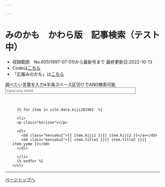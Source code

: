 ```yaml
---

---
```

<!DOCTYPE html>
<html lang="ja">
<head>
  <meta charset="UTF-8">
  <meta name="viewport" content="width=device-width, initial-scale=1, shrink-to-fit=no">
  <link href="https://cdn.jsdelivr.net/npm/bootstrap@5.0.0-beta1/dist/css/bootstrap.min.css" rel="stylesheet" integrity="sha384-giJF6kkoqNQ00vy+HMDP7azOuL0xtbfIcaT9wjKHr8RbDVddVHyTfAAsrekwKmP1" crossorigin="anonymous">
  <!-- ulのリスト先頭の「・」を非表示にする またリストを横に並べる -->
  <link media="all" href="css/4listjs.css" type="text/css" rel="stylesheet">
  <!-- pace を使ったローディングバーの表示 -->
  <link rel="stylesheet" href="https://cdnjs.cloudflare.com/ajax/libs/pace/1.2.4/themes/black/pace-theme-loading-bar.min.css" integrity="sha512-p/7j92gn7aB9tDnfPF70pYqrHofcWtimt2eA+yEe2+h74ur0vHO79yjrpF0s1K9d02R6gkpBmLdZwPaCiazPQA==" crossorigin="anonymous" referrerpolicy="no-referrer" />
  <script src="https://cdnjs.cloudflare.com/ajax/libs/pace/1.2.4/pace.min.js" integrity="sha512-2cbsQGdowNDPcKuoBd2bCcsJky87Mv0LEtD/nunJUgk6MOYTgVMGihS/xCEghNf04DPhNiJ4DZw5BxDd1uyOdw==" crossorigin="anonymous" referrerpolicy="no-referrer"></script>
  <title>みのかも　かわら版　記事検索（テスト中</title>
</head>
<body class="container">
  
  <h1 id="top">みのかも　かわら版　記事検索（テスト中）</h1>
  <ul>
    <li>収録範囲　No.605(1997-07-01)から最新号まで 最終更新日:2022-10-13</li>
    <li>Codeは<a href="https://github.com/Matsunotakanori/kyodo_shiryo.github.io" target="_blank">こちら</a></li>
    <li>「広報みのかも」は<a href = "https://www.city.minokamo.gifu.jp/shimin/contents.cfm?base_id=6449&mi_id=5&g1_id=16&g2_id=76">こちら</a></li>
  </ul>
  <!-- list.jsのブロック idはlist.jsの呼び出しに使う　HTML末尾のスクリプトで指定している -->

  
  <div id="listdata">
    <div class="form-group">
      <label for="keyword">調べたい言葉を入力<span class="alert">※半角スペース区切りでAND検索可能</span></label>
      <!-- classをsearchにし、list.jsの検索欄に -->
      <input id="keyword" class="search form-control form-control-lg" placeholder="input any word" size="50" />
      <span id="hits"></span>
      <!--
      <button class="sort" data-sort="kiji4">号数で並べ替え</button>
      -->
    </div>
    <!-- classをpaginationにし、list.jsのページネーションに -->
    <div class="form-group">
      <ul class="pagination list-inline"></ul>
    </div>
    <br>
    <!--
      記事リスト
         <ul>のclassをlist.js指定の"list"にすることで処理が働く
         classは任意設定
    -->
    <ul class="list list-unstyled">

      {% for item in site.data.kiji201901  %}

      <li>
      <p class="horizon"></p>

      <dl>
        <dd class="kensaku1">{{ item.kiji1 }}{{ item.kiji2 }}</a></dd>
        <dd class="kensaku2">{{ item.title1 }}{{ item.title2 }}{{ item.yymm }}</dd>     
      </dl>
    
      </li>
      {% endfor %}
    </ul>
  </div>
  <hr>
  <footer>
    <a href="#top">ページトップへ</a>
  </footer>
<!-- list.js スクリプトの記述 -->
<script src="https://code.jquery.com/jquery-3.6.0.min.js" integrity="sha256-/xUj+3OJU5yExlq6GSYGSHk7tPXikynS7ogEvDej/m4=" crossorigin="anonymous"></script>
<script src="//cdnjs.cloudflare.com/ajax/libs/list.js/2.3.1/list.min.js"></script>
<script>
  // List.jsの動作パラメータ設定
  var options = {
    // 対象とするclass を指定
    // valueNames: ['kensaku1', 'kensaku2', ],
    valueNames: ['kiji2', ],
    // ページネーション指定 pageはページごとの表示件数
    page: 20,
    pagination: {
      paginationClass: 'pagination',
      innerWindow: 4,
      outerWindow: 1,
    }
  };
  // list.jsの対象とする<div>のidを指定
  var listObj = new List('listdata', options);
  // iOS対応のため、inputイベントで動作させる。併せてヒット件数を表示させる。
  $('#keyword').on('input', function() {
    var searchString = $(this).val();
    listObj.search(searchString);
    $('#hits').html(listObj.matchingItems.length + "件ヒットしました");
  });
</script>
<script src="https://cdn.jsdelivr.net/npm/bootstrap@5.0.0-beta1/dist/js/bootstrap.min.js" integrity="sha384-pQQkAEnwaBkjpqZ8RU1fF1AKtTcHJwFl3pblpTlHXybJjHpMYo79HY3hIi4NKxyj" crossorigin="anonymous"></script>
</body>
</html>
